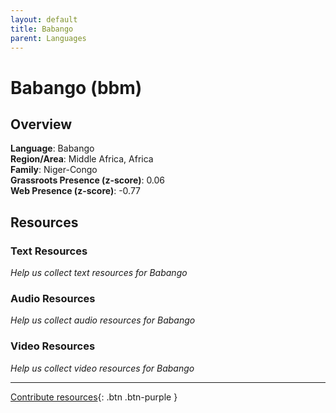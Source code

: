 ```yaml
---
layout: default
title: Babango
parent: Languages
---
```


# Babango (bbm)

## Overview

**Language**: Babango  
**Region/Area**: Middle Africa, Africa  
**Family**: Niger-Congo  
**Grassroots Presence (z-score)**: 0.06  
**Web Presence (z-score)**: -0.77  

## Resources

### Text Resources
*Help us collect text resources for Babango*

### Audio Resources
*Help us collect audio resources for Babango*

### Video Resources
*Help us collect video resources for Babango*

---

[Contribute resources](https://forms.office.com/e/1SfLJx3u1r){: .btn .btn-purple }
